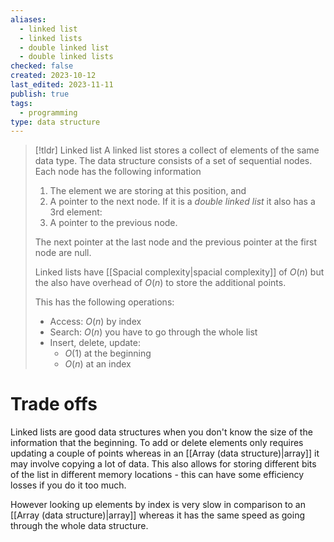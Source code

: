```yaml
---
aliases:
  - linked list
  - linked lists
  - double linked list
  - double linked lists
checked: false
created: 2023-10-12
last_edited: 2023-11-11
publish: true
tags:
  - programming
type: data structure
---
```

>[!tldr] Linked list
>A linked list stores a collect of elements of the same data type. The data structure consists of a set of sequential nodes. Each node has the following information
>1. The element we are storing at this position, and
>2. A pointer to the next node.
>If it is a *double linked list* it also has a 3rd element:
>3. A pointer to the previous node.
>
>The next pointer at the last node and the previous pointer at the first node are null.
>
>Linked lists have [[Spacial complexity|spacial complexity]] of $O(n)$ but the also have overhead of $O(n)$ to store the additional points.
>
>This has the following operations:
>- Access: $O(n)$ by index
>- Search: $O(n)$ you have to go through the whole list
>- Insert, delete, update:
>	- $O(1)$ at the beginning
>	- $O(n)$ at an index

# Trade offs

Linked lists are good data structures when you don't know the size of the information that the beginning. To add or delete elements only requires updating a couple of points whereas in an [[Array (data structure)|array]] it may involve copying a lot of data. This also allows for storing different bits of the list in different memory locations - this can have some efficiency losses if you do it too much.

However looking up elements by index is very slow in comparison to an [[Array (data structure)|array]] whereas it has the same speed as going through the whole data structure.
